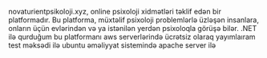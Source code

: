 novaturientpsikoloji.xyz, online psixoloji xidmətləri təklif edən bir platformadır. 
Bu platforma, müxtəlif psixoloji problemlərlə üzləşən insanlara, onların  üçün evlərindən və ya istənilən yerdən psixoloqla görüşə bilər.
.NET ilə qurduğum bu platformanı aws serverlərində ücrətsiz olaraq yayımlaıram test məksədi ilə ubuntu əməliyyat sistemində apache server ilə
